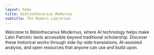 ```yaml
---
layout: home
title: Bibliothecarius Modernus
subtitle: The Modern Librarian
---
```


Welcome to Bibliothecarius Modernus, where AI technology helps make Latin Patristic texts accessible beyond traditional scholarship. Discover these historical works through side-by-side translations, AI-assisted analysis, and open resources that anyone can use and build upon.
